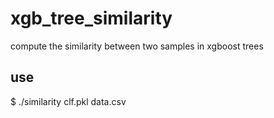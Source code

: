 # xgb_tree_similarity

compute the similarity between two samples in xgboost trees

## use
$ ./similarity clf.pkl data.csv
